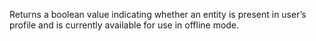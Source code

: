 Returns a boolean value indicating whether an entity is present in user’s profile and is currently available for use in offline mode.